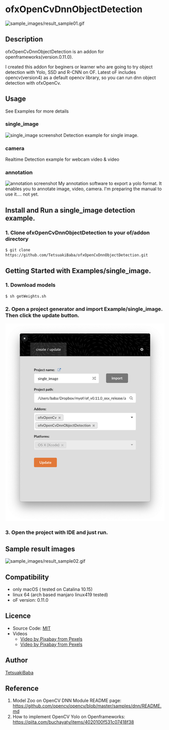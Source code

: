 # ofxOpenCvDnnObjectDetection

![sample_images/result_sample01.gif](sample_images/result_sample01.gif)
## Description
ofxOpenCvDnnObjectDetection is an addon for openframeworks(version.0.11.0).

I created this addon for beginers or learner who are going to try object detection with Yolo, SSD and R-CNN on OF. Latest oF includes opencv(version4) as a default opencv library, so you can run dnn object detection with ofxOpenCv. 

## Usage
See Examples for more details

### single_image
![single_image screenshot](/sample_images/screenshot.png)
Detection example for single image.

### camera
Realtime Detection example for webcam video & video

### annotation
![annotation screenshot](/sample_images/annotation.png)
My annotation software to export a yolo format. It enables you to annotate image, video, camera. I'm preparing the manual to use it.... not yet.

## Install and Run a single_image detection example.
### 1. Clone ofxOpenCvDnnObjectDetection to your of/addon directory
    $ git clone https://github.com/TetsuakiBaba/ofxOpenCvDnnObjectDetection.git



## Getting Started with Examples/single_image.
### 1. Download models
    $ sh getWeights.sh
### 2. Open a project generator and import Example/single_image. Then click the update button.
![projectgenerator](sample_images/projectgenerator.png)
### 3. Open the project with IDE and just run.

## Sample result images
![sample_images/result_sample02.gif](sample_images/result_sample02.gif)
## Compatibility
- only macOS ( tested on Catalina 10.15)
- linux 64 (arch based manjaro linux419 tested)
- oF version: 0.11.0

## Licence
- Source Code: [MIT](https://opensource.org/licenses/MIT)
- Videos
  - [Video by Pixabay from Pexels](https://www.pexels.com/video/cows-eating-856065/)
  - [Video by Pixabay from Pexels](https://www.pexels.com/video/mercedes-c-class-854710/)

## Author
[TetsuakiBaba](https://github.com/TetsuakiBaba)

## Reference
1. Model Zoo on OpenCV DNN Module README page: https://github.com/opencv/opencv/blob/master/samples/dnn/README.md
2. How to implement OpenCV Yolo on Openframeworks: https://qiita.com/buchayaty/items/4020100f531c07418f38
